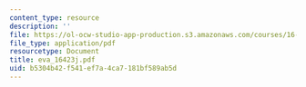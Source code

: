 ```yaml
---
content_type: resource
description: ''
file: https://ol-ocw-studio-app-production.s3.amazonaws.com/courses/16-423j-aerospace-biomedical-and-life-support-engineering-spring-2006/b5304b42f541ef7a4ca7181bf589ab5d_eva_16423j.pdf
file_type: application/pdf
resourcetype: Document
title: eva_16423j.pdf
uid: b5304b42-f541-ef7a-4ca7-181bf589ab5d
---
```

